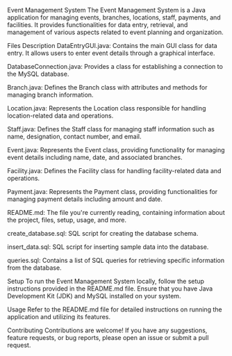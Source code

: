 Event Management System
The Event Management System is a Java application for managing events, branches, locations, staff, payments, and facilities. It provides functionalities for data entry, retrieval, and management of various aspects related to event planning and organization.

Files Description
DataEntryGUI.java: Contains the main GUI class for data entry. It allows users to enter event details through a graphical interface.

DatabaseConnection.java: Provides a class for establishing a connection to the MySQL database.

Branch.java: Defines the Branch class with attributes and methods for managing branch information.

Location.java: Represents the Location class responsible for handling location-related data and operations.

Staff.java: Defines the Staff class for managing staff information such as name, designation, contact number, and email.

Event.java: Represents the Event class, providing functionality for managing event details including name, date, and associated branches.

Facility.java: Defines the Facility class for handling facility-related data and operations.

Payment.java: Represents the Payment class, providing functionalities for managing payment details including amount and date.

README.md: The file you're currently reading, containing information about the project, files, setup, usage, and more.

create_database.sql: SQL script for creating the database schema.

insert_data.sql: SQL script for inserting sample data into the database.

queries.sql: Contains a list of SQL queries for retrieving specific information from the database.

Setup
To run the Event Management System locally, follow the setup instructions provided in the README.md file. Ensure that you have Java Development Kit (JDK) and MySQL installed on your system.

Usage
Refer to the README.md file for detailed instructions on running the application and utilizing its features.

Contributing
Contributions are welcome! If you have any suggestions, feature requests, or bug reports, please open an issue or submit a pull request.
